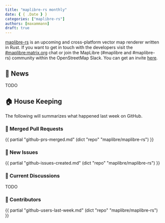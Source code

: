 ```yaml
---
title: "maplibre-rs monthly"
date: { { .Date } }
categories: ["maplibre-rs"]
authors: [maxammann]
draft: true
---
```


[maplibre-rs](https://github.com/maplibre/maplibre-rs) is an upcoming and cross-platform vector map renderer written in Rust. If you want to get in touch with the developers visit the [#maplibre:matrix.org](https://matrix.to/#/#mapr:matrix.org) chat or join the MapLibre (#maplibre and #maplibre-rs) community within the OpenStreetMap Slack. You can get an invite [here](https://osmus-slack.herokuapp.com/).

## 📰 News

TODO

## 🏠 House Keeping

The following will summarizes what happened last week on GitHub.

### 🎁 Merged Pull Requests

{{ partial "github-prs-merged.md" (dict "repo" "maplibre/maplibre-rs")  }}

### 🎁 New Issues

{{ partial "github-issues-created.md" (dict "repo" "maplibre/maplibre-rs")  }}

### 🧵 Current Discussions

TODO

### 👋 Contributors

{{ partial "github-users-last-week.md" (dict "repo" "maplibre/maplibre-rs")  }}
